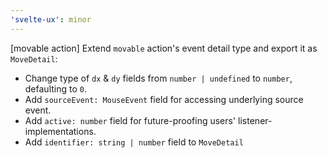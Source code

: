 ```yaml
---
'svelte-ux': minor
---
```


[movable action] Extend `movable` action's event detail type and export it as `MoveDetail`:

- Change type of `dx` & `dy` fields from `number | undefined` to `number`, defaulting to `0`.
- Add `sourceEvent: MouseEvent` field for accessing underlying source event.
- Add `active: number` field for future-proofing users' listener-implementations.
- Add `identifier: string | number` field to `MoveDetail`
